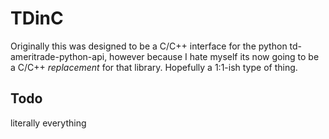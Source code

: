 # TDinC

Originally this was designed to be a C/C++ interface for the python td-ameritrade-python-api, however because I hate myself its now going to be a C/C++ _replacement_ for that library. Hopefully a 1:1-ish type of thing.

## Todo

literally everything